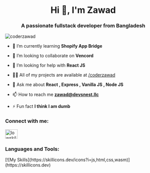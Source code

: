 <h1 align="center">Hi 👋, I'm Zawad</h1>
<h3 align="center">A passionate fullstack developer from Bangladesh</h3>

<p align="left"> <img src="https://komarev.com/ghpvc/?username=coderzawad&label=Profile%20views&color=0e75b6&style=flat" alt="coderzawad" /> </p>

- 🌱 I’m currently learning **Shopify App Bridge**

- 👯 I’m looking to collaborate on **Vencord**

- 🤝 I’m looking for help with **React JS**

- 👨‍💻 All of my projects are available at [/coderzawad](/coderzawad)

- 💬 Ask me about **React , Express , Vanilla JS , Node JS**

- 📫 How to reach me **zawad@devsnest.llc**

- ⚡ Fun fact **I think I am dumb**

<h3 align="left">Connect with me:</h3>
<p align="left">
<a href="https://discord.gg/lowskillsedits" target="blank"><img align="center" src="https://raw.githubusercontent.com/rahuldkjain/github-profile-readme-generator/master/src/images/icons/Social/discord.svg" alt="lowskillsedits" height="30" width="40" /></a>
</p>

<h3 align="left">Languages and Tools:</h3>
[![My Skills](https://skillicons.dev/icons?i=js,html,css,wasm)](https://skillicons.dev)
